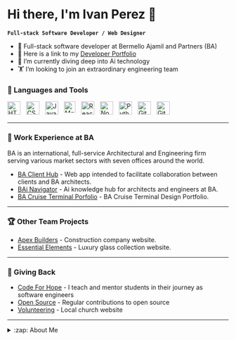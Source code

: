 # Hi there, I'm Ivan Perez 👋 

**`Full-stack Software Developer / Web Designer`**

- 🚢 Full-stack software developer at Bermello Ajamil and Partners (BA)
- 🏅 Here is a link to my [Developer Portfolio](https://iperez-dev.netlify.app/)
- 🌱 I’m currently diving deep into Ai technology
- 🏋 I’m looking to join an extraordinary engineering team

### 🧰 Languages and Tools

<img align="left" alt="HTML" width="30px" style="padding-right:10px;" src="https://cdn.jsdelivr.net/gh/devicons/devicon/icons/html5/html5-plain.svg" />
<img align="left" alt="CSS" width="30px" style="padding-right:10px;" src="https://cdn.jsdelivr.net/gh/devicons/devicon/icons/css3/css3-plain.svg" />
<img align="left" alt="JavaScript" width="30px" style="padding-right:10px;" src="https://cdn.jsdelivr.net/gh/devicons/devicon/icons/javascript/javascript-plain.svg" />
<img align="left" alt="MongoDB" width="26px" src="https://cdn.jsdelivr.net/gh/devicons/devicon/icons/mongodb/mongodb-original.svg" style="padding-right:10px;" />
<img align="left" alt="React" width="30px" style="padding-right:10px;" src="https://cdn.jsdelivr.net/gh/devicons/devicon/icons/react/react-original.svg" />
<img align="left" alt="NodeJS" width="30px" style="padding-right:10px;" src="https://cdn.jsdelivr.net/gh/devicons/devicon/icons/nodejs/nodejs-original.svg" />
<img align="left" alt="Python" width="30px" style="padding-right:10px;" src="https://cdn.jsdelivr.net/gh/devicons/devicon/icons/python/python-plain.svg" />
<img align="left" alt="Git" width="30px" style="padding-right:10px;" src="https://cdn.jsdelivr.net/gh/devicons/devicon/icons/git/git-original.svg" />
<img align="left" alt="GitHub" width="30px" style="padding-right:10px;" src="https://user-images.githubusercontent.com/3369400/139447912-e0f43f33-6d9f-45f8-be46-2df5bbc91289.png"  />
<br />
<br />

---
### 🏅 Work Experience at BA

BA is an international, full-service Architectural and Engineering firm serving various
market sectors with seven offices around the world.

<!-- LATEST-PROJECT-LIST:START -->
- [BA Client Hub](https://ba-ai.netlify.app/) - Web app intended to facilitate collaboration between clients and BA architects.
- [BAi Navigator](https://ba-ai.netlify.app/) - Ai knowledge hub for architects and engineers at BA.
- [BA Cruise Terminal Porfolio](https://ba-cruise-facilities.netlify.app/) - BA Cruise Terminal Design Portfolio. 
<!-- LATEST-PROJECT-LIST:END -->

---

### 🏆 Other Team Projects

<!-- LATEST-PROJECT-LIST:START -->
- [Apex Builders](https://apex-builders.netlify.app/) - Construction company website. 
- [Essential Elements](https://essentialelements.netlify.app/) - Luxury glass collection website. 
<!-- LATEST-PROJECT-LIST:END -->

---

### 🌱 Giving Back

<!-- LATEST-PROJECT-LIST:START -->
- [Code For Hope](#) - I teach and mentor students in their journey as software engineers
- [Open Source](#) - Regular contributions to open source 
- [Volunteering](#) - Local church website
<!-- LATEST-PROJECT-LIST:END -->
---

<details>
  <summary>:zap: About Me</summary>
  
<!--START_SECTION:activity-->

Creative, detail-oriented, software developer with a proven track record of creating full-stack web applications using the MERN stack. I am looking to bring my skills and experience to a tech company with global reach.

1. 💻 Experienced software developer with a focus on:
   - MongoDB
   - Express
   - React
   - NodeJS
   - JavaScript
   - Tailwind
   - CSS
   - HTML

2. 🛸 Ai experience at BA & Partners:
   - Develop AI software to automate internal company processes using Langchain, Python, and web APIs. 
   - Assist architects and engineers with the integration of AI software into their practices.

3. 🚀 Ten years of web design experience:
   - SEO
   - WordPress
   - Figma
   - Photoshop
   - and others

4. 🌱 Founder of Code for Hope:
   - I teach and mentor minority students in their journey as software engineers. We learn in-demand tech skills such as HTML, CSS, JavaScript, MongoDB, Express, React, NodeJS, GitHub, and others.
   - Organize our weekly meetup group where we discuss relevant tech topics and current projects.
<!--END_SECTION:activity-->

</details>
